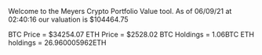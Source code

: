 Welcome to the Meyers Crypto Portfolio Value tool. 
As of 06/09/21 at 02:40:16 our valuation is $104464.75 

BTC Price = $34254.07
 ETH Price = $2528.02
BTC Holdings = 1.06BTC
 ETH holdings = 26.960005962ETH 
